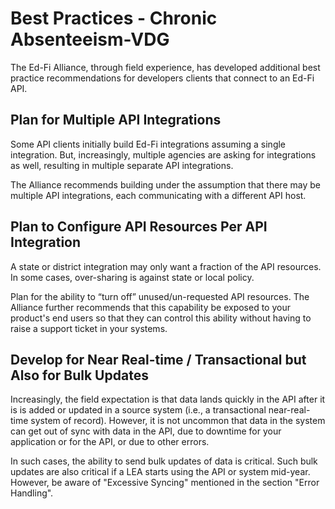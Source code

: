# Best Practices - Chronic Absenteeism-VDG

The Ed-Fi Alliance, through field experience, has developed additional best
practice recommendations for developers clients that connect to an Ed-Fi API.

## Plan for Multiple API Integrations

Some API clients initially build Ed-Fi integrations assuming a single
integration. But, increasingly, multiple agencies are asking for integrations as
well, resulting in multiple separate API integrations.

The Alliance recommends building under the assumption that there may be multiple
API integrations, each communicating with a different API host.

## Plan to Configure API Resources Per API Integration

A state or district integration may only want a fraction of the API resources.
In some cases, over-sharing is against state or local policy.

Plan for the ability to “turn off” unused/un-requested API resources. The
Alliance further recommends that this capability be exposed to your product's
end users so that they can control this ability without having to raise a
support ticket in your systems.

## Develop for Near Real-time / Transactional but Also for Bulk Updates

Increasingly, the field expectation is that data lands quickly in the API after
it is is added or updated in a source system (i.e., a transactional
near-real-time system of record). However, it is not uncommon that data in the
system can get out of sync with data in the API, due to downtime for your
application or for the API, or due to other errors.

In such cases, the ability to send bulk updates of data is critical. Such bulk
updates are also critical if a LEA starts using the API or system mid-year.
However, be aware of "Excessive Syncing" mentioned in the section "Error
Handling".
